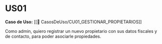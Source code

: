 # US01

**Caso de Uso:** [[📄 CasosDeUso/CU01_GESTIONAR_PROPIETARIOS]]

Como admin, quiero registrar un nuevo propietario con sus datos fiscales y de contacto, para poder asociarle propiedades.